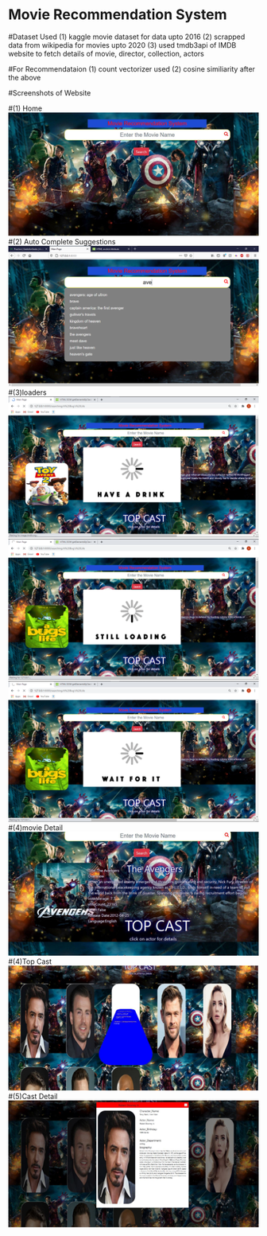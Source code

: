 # Movie Recommendation System

#Dataset Used
(1) kaggle movie dataset for data upto 2016
(2) scrapped data from wikipedia for movies upto 2020
(3) used tmdb3api of IMDB website to fetch details of movie,
director, collection, actors

#For Recommendataion
(1) count vectorizer used
(2) cosine similiarity after the above 


#Screenshots of Website

#(1) Home
![](Images/home.JPG)
#(2) Auto Complete Suggestions
![](Images/autoComplete.png)
#(3)loaders
![](Images/loader1.png)
![](Images/loader2.png)
![](Images/loader3.png)
#(4)movie Detail
![](Images/movie_detail.JPG)
#(4)Top Cast
![](Images/top_cast_list.JPG)
#(5)Cast Detail
  ![](Images/Cast_detail.JPG)
